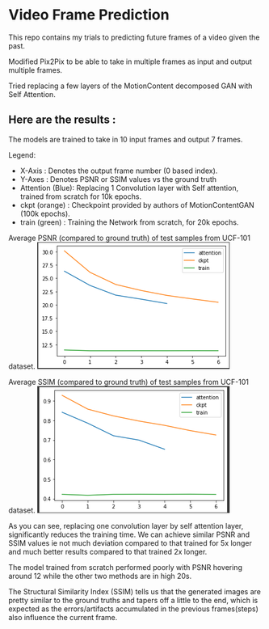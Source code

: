 # Video Frame Prediction
This repo contains my trials to predicting future frames of a video given the past.

Modified Pix2Pix to be able to take in multiple frames as input and output multiple frames.

Tried replacing a few layers of the MotionContent decomposed GAN with Self Attention.

## Here are the results : 

The models are trained to take in 10 input frames and output 7 frames.

Legend:
 - X-Axis : Denotes the output frame number (0 based index).
 - Y-Axes : Denotes PSNR or SSIM values vs the ground truth
 - Attention (Blue): Replacing 1 Convolution layer with Self attention, trained from scratch for 10k epochs.
 - ckpt (orange) : Checkpoint provided by authors of MotionContentGAN (100k epochs).
 - train (green) : Training the Network from scratch, for 20k epochs.


Average PSNR (compared to ground truth) of test samples from UCF-101 dataset.
![PSNR](images/mean_psnr.png)


Average SSIM (compared to ground truth) of test samples from UCF-101 dataset.
![SSIM](images/mean_ssim.png)


As you can see, replacing one convolution layer by self attention layer, significantly reduces the training time. We can achieve similar PSNR and SSIM values ie not much deviation compared to that trained for 5x longer and much better results compared to that trained 2x longer.

The model trained from scratch performed poorly with PSNR hovering around 12 while the other two methods are in high 20s.

The Structural Similarity Index (SSIM) tells us that the generated images are pretty similar to the ground truths and tapers off a little to the end, which is expected as the errors/artifacts accumulated in the previous frames(steps) also influence the current frame.